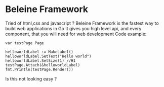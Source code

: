 # Beleine Framework
Tried of html,css and javascript ?
Beleine Framework is the fastest way to build web applications in Go
It gives you high level api, and every component, that you will need for web development
Code example:
```
var testPage Page

helloworldLabel := MakeLabel()
helloworldLabel.SetText("Hello world")
helloworldLabel.SetSize(1) //H1
testPage.Attach(&helloworldLabel)
fmt.Println(testPage.Render())
```

Is this not looking easy ?
